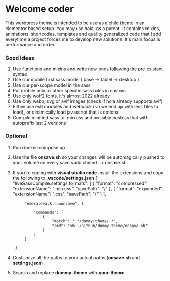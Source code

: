 # Welcome coder
This wordpress theme is intended to be use as a child theme in an elementor based setup. You may use hola, as a parent. It contains mixins, animations, shortcodes, templates and quality generalized code that I add everytime a project forces me to develop new solutions. It's main focus is performance and order.

### Good ideas
1. Use functions and mixins and write new ones following the pre existant syntax
2. Use our mobile first sass model ( base -> tablet -> desktop )
3. Use our per-scope model in the sass
4. Put mobile only or other specific sass rules in custom
5. Use only woff2 fonts, it's almost 2022 already
6. Use only webp, svg or avif images (check if hola already supports avif)
7. Either use es6 modules and webpack (so we end up with less files to load), or dinamically load javascript that is optional
8. Compile minified sass to .min.css and possibly postcss that with autoprefix last 2 versions

### Optional
1. Run 
        docker-compose up
2. Use the file __onsave.sh__ so your changes will be automagically pushed to your volume on every save
    sudo chmod +x onsave.sh
3. If you're coding with __visual studio code__ install the extensions and copy the following to __.vscode/settings.json__
        {
            "liveSassCompile.settings.formats": [
                {
                    "format": "compressed",
                    "extensionName": ".min.css",
                    "savePath": "/"
                },
                {
                    "format": "expanded",
                    "extensionName": ".css",
                    "savePath": "/"
                }
            ],

            "emeraldwalk.runonsave": {

                "commands": [
                    {
                        "match": ".*/dummy-theme/.*",
                        "cmd": "sh ~/Github/dummy-theme/onsave.sh"
                    }
                ]
            }

        }
4. Customize all the paths to your actual paths (__onsave.sh__ and __settings.json__)
5. Search and replace __dummy-theme__ with __your-theme__